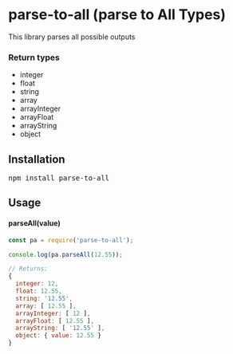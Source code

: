 # parse-to-all (parse to All Types)

This library parses all possible outputs

### Return types

- integer
- float
- string
- array
- arrayInteger
- arrayFloat
- arrayString
- object

## Installation
<pre>npm install parse-to-all</pre>


## Usage
#### parseAll(value)
```javascript
const pa = require('parse-to-all');

console.log(pa.parseAll(12.55));

// Returns:
{
  integer: 12,
  float: 12.55,
  string: '12.55',
  array: [ 12.55 ],
  arrayInteger: [ 12 ],
  arrayFloat: [ 12.55 ],
  arrayString: [ '12.55' ],
  object: { value: 12.55 }
}

```
